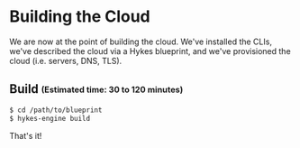# Building the Cloud

We are now at the point of building the cloud. We've installed the CLIs, we've described the cloud
via a Hykes blueprint, and we've provisioned the cloud (i.e. servers, DNS, TLS).

## Build <sub><sup>(Estimated time: 30 to 120 minutes)</sup></sub>

```bash
$ cd /path/to/blueprint
$ hykes-engine build
```

That's it!
